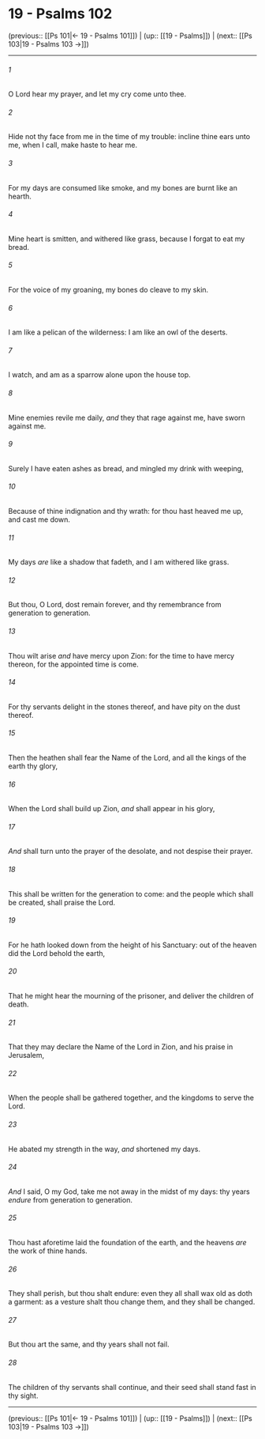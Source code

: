 # 19 - Psalms 102

(previous:: [[Ps 101|← 19 - Psalms 101]]) | (up:: [[19 - Psalms]]) | (next:: [[Ps 103|19 - Psalms 103 →]])

***


###### 1 
O Lord hear my prayer, and let my cry come unto thee. 

###### 2 
Hide not thy face from me in the time of my trouble: incline thine ears unto me, when I call, make haste to hear me. 

###### 3 
For my days are consumed like smoke, and my bones are burnt like an hearth. 

###### 4 
Mine heart is smitten, and withered like grass, because I forgat to eat my bread. 

###### 5 
For the voice of my groaning, my bones do cleave to my skin. 

###### 6 
I am like a pelican of the wilderness: I am like an owl of the deserts. 

###### 7 
I watch, and am as a sparrow alone upon the house top. 

###### 8 
Mine enemies revile me daily, _and_ they that rage against me, have sworn against me. 

###### 9 
Surely I have eaten ashes as bread, and mingled my drink with weeping, 

###### 10 
Because of thine indignation and thy wrath: for thou hast heaved me up, and cast me down. 

###### 11 
My days _are_ like a shadow that fadeth, and I am withered like grass. 

###### 12 
But thou, O Lord, dost remain forever, and thy remembrance from generation to generation. 

###### 13 
Thou wilt arise _and_ have mercy upon Zion: for the time to have mercy thereon, for the appointed time is come. 

###### 14 
For thy servants delight in the stones thereof, and have pity on the dust thereof. 

###### 15 
Then the heathen shall fear the Name of the Lord, and all the kings of the earth thy glory, 

###### 16 
When the Lord shall build up Zion, _and_ shall appear in his glory, 

###### 17 
_And_ shall turn unto the prayer of the desolate, and not despise their prayer. 

###### 18 
This shall be written for the generation to come: and the people which shall be created, shall praise the Lord. 

###### 19 
For he hath looked down from the height of his Sanctuary: out of the heaven did the Lord behold the earth, 

###### 20 
That he might hear the mourning of the prisoner, and deliver the children of death. 

###### 21 
That they may declare the Name of the Lord in Zion, and his praise in Jerusalem, 

###### 22 
When the people shall be gathered together, and the kingdoms to serve the Lord. 

###### 23 
He abated my strength in the way, _and_ shortened my days. 

###### 24 
_And_ I said, O my God, take me not away in the midst of my days: thy years _endure_ from generation to generation. 

###### 25 
Thou hast aforetime laid the foundation of the earth, and the heavens _are_ the work of thine hands. 

###### 26 
They shall perish, but thou shalt endure: even they all shall wax old as doth a garment: as a vesture shalt thou change them, and they shall be changed. 

###### 27 
But thou art the same, and thy years shall not fail. 

###### 28 
The children of thy servants shall continue, and their seed shall stand fast in thy sight.

***

(previous:: [[Ps 101|← 19 - Psalms 101]]) | (up:: [[19 - Psalms]]) | (next:: [[Ps 103|19 - Psalms 103 →]])
